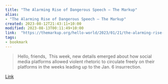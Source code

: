 ```yaml
---
title: "The Alarming Rise of Dangerous Speech – The Markup"
alias:
- "The Alarming Rise of Dangerous Speech – The Markup"
created: 2023-08-12T21:43:11+10:00
modified: 2023-08-13T00:11:49+10:00
link:  "https://themarkup.org/hello-world/2023/01/21/the-alarming-rise-of-dangerous-speech"
tags:
- bookmark
---
```


> Hello, friends,  This week, new details emerged about how social media platforms allowed violent rhetoric to circulate freely on their platforms in the weeks leading up to the Jan. 6 insurrection.

[Link](https://themarkup.org/hello-world/2023/01/21/the-alarming-rise-of-dangerous-speech)
